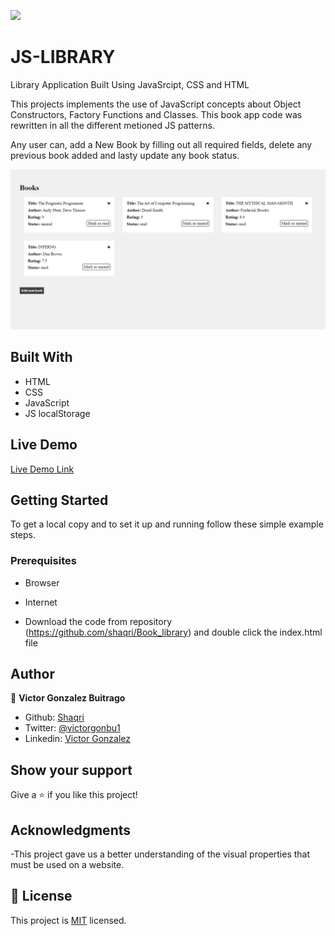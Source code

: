 ![](https://img.shields.io/badge/Microverse-blueviolet)
# JS-LIBRARY
Library Application Built Using JavaSrcipt, CSS and HTML

This projects implements the use of JavaScript concepts about Object Constructors, Factory Functions and Classes. This book app code was rewritten in all the different metioned JS patterns.

Any user can, add a New Book by filling out all required fields, delete any previous book added and lasty update any book status.  
  
![APP SCREENSHOT](assets/images/BOOK_APP_SCREENSHOT.png)  


## Built With

- HTML
- CSS
- JavaScript
- JS localStorage

## Live Demo

[Live Demo Link](https://shaqri.github.io/Book_library/?status=read)


## Getting Started


To get a local copy  and to set it up and running follow these simple example steps.

### Prerequisites

- Browser
- Internet

- Download the code from repository (https://github.com/shaqri/Book_library) and double click the index.html file


## Author

👤 **Victor Gonzalez Buitrago**

- Github: [Shaqri](https://github.com/Shaqri)
- Twitter: [@victorgonbu1](https://twitter.com/victorgonbu1)
- Linkedin: [Victor Gonzalez](https://www.linkedin.com/in/victor-manuel-gonzalez-buitrago/)



## Show your support

Give a ⭐️ if you like this project!

## Acknowledgments
-This project gave us a better understanding of the visual properties that must be used on a website.

## 📝 License

This project is [MIT](LICENSE) licensed.
